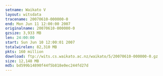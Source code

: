 ```yaml
---
setname: Waikato V
layout: witsdata
tracename: 20070610-000000-0
end: Mon Jun 11 12:00:00 2007
originalname: 20070610-000000-0
gzsize: 3,933 MB
len: 24:00:00
start: Sun Jun 10 12:00:01 2007
totalwirelen: 82,310 MB
pkts: 160 million
download: ftp://wits.cs.waikato.ac.nz/waikato/5/20070610-000000-0.gz
size: 12,148 MB
md5: bd599b14890f44f5b818e0ec244fd27d
---
```

